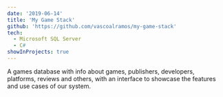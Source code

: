 ```yaml
---
date: '2019-06-14'
title: 'My Game Stack'
github: 'https://github.com/vascoalramos/my-game-stack'
tech:
  - Microsoft SQL Server
  - C#
showInProjects: true
---
```


A games database with info about games, publishers, developers, platforms, reviews and others, with an interface to showcase the features and use cases of our system.
